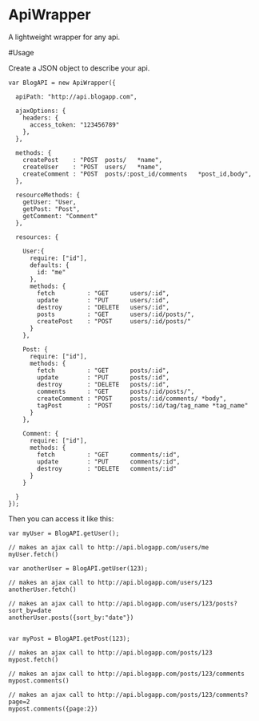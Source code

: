 # ApiWrapper

A lightweight wrapper for any api.


#Usage

Create a JSON object to describe your api.

    var BlogAPI = new ApiWrapper({
  
      apiPath: "http://api.blogapp.com",
  
      ajaxOptions: {
        headers: {
          access_token: "123456789"
        },
      },
  
      methods: {
        createPost    : "POST  posts/   *name",
        createUser    : "POST  users/   *name",
        createComment : "POST  posts/:post_id/comments   *post_id,body",
      },
  
      resourceMethods: {
        getUser: "User,
        getPost: "Post",
        getComment: "Comment"
      },
  
      resources: {
  
        User:{
          require: ["id"],
          defaults: {
            id: "me"
          },
          methods: {
            fetch         : "GET      users/:id",
            update        : "PUT      users/:id",
            destroy       : "DELETE   users/:id",
            posts         : "GET      users/:id/posts/",
            createPost    : "POST     users/:id/posts/"
          }
        },
  
        Post: {
          require: ["id"],
          methods: {
            fetch         : "GET      posts/:id",
            update        : "PUT      posts/:id",
            destroy       : "DELETE   posts/:id",
            comments      : "GET      posts/:id/posts/",
            createComment : "POST     posts/:id/comments/ *body",
            tagPost       : "POST     posts/:id/tag/tag_name *tag_name"
          }        
        },
  
        Comment: {
          require: ["id"],
          methods: {
            fetch         : "GET      comments/:id",
            update        : "PUT      comments/:id",
            destroy       : "DELETE   comments/:id"
          }
        }
  
      }
    });


Then you can access it like this:
  
  
    var myUser = BlogAPI.getUser();
    
    // makes an ajax call to http://api.blogapp.com/users/me
    myUser.fetch()
  
    var anotherUser = BlogAPI.getUser(123);
    
    // makes an ajax call to http://api.blogapp.com/users/123
    anotherUser.fetch()
  
    // makes an ajax call to http://api.blogapp.com/users/123/posts?sort_by=date
    anotherUser.posts({sort_by:"date"})
  
  
    var myPost = BlogAPI.getPost(123);
  
    // makes an ajax call to http://api.blogapp.com/posts/123
    mypost.fetch()
  
    // makes an ajax call to http://api.blogapp.com/posts/123/comments
    mypost.comments()
  
    // makes an ajax call to http://api.blogapp.com/posts/123/comments?page=2
    mypost.comments({page:2})

  





